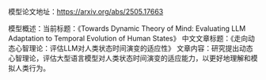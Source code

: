 模型论文地址：https://arxiv.org/abs/2505.17663

模型概述：当前标题：《Towards Dynamic Theory of Mind: Evaluating LLM Adaptation to Temporal Evolution of Human States》
中文文章标题：《走向动态心智理论：评估LLM对人类状态时间演变的适应性》
文章内容：研究提出动态心智理论，评估大型语言模型对人类状态时间演变的适应能力，以更好地理解和模拟人类行为。

